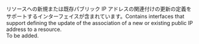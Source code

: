 <Namespace Name="Microsoft.Azure.Management.Network.Fluent.HasPublicIPAddress.UpdateDefinition">
  <Docs>
    <summary><span data-ttu-id="12361-101">リソースへの新規または既存パブリック IP アドレスの関連付けの更新の定義をサポートするインターフェイスが含まれています。</span><span class="sxs-lookup"><span data-stu-id="12361-101">Contains interfaces that support defining the update of the association of a new or existing public IP address to a resource.</span></span></summary> 
    <remarks>To be added.</remarks>
  </Docs>
</Namespace>
